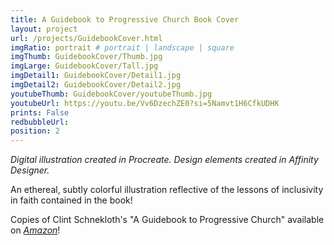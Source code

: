 ```yaml
---
title: A Guidebook to Progressive Church Book Cover
layout: project
url: /projects/GuidebookCover.html
imgRatio: portrait # portrait | landscape | square
imgThumb: GuidebookCover/Thumb.jpg
imgLarge: GuidebookCover/Tall.jpg
imgDetail1: GuidebookCover/Detail1.jpg
imgDetail2: GuidebookCover/Detail2.jpg
youtubeThumb: GuidebookCover/youtubeThumb.jpg
youtubeUrl: https://youtu.be/Vv6DzechZE0?si=5Namvt1H6CfkUDHK
prints: False
redbubbleUrl:
position: 2
---
```


*Digital illustration created in Procreate. Design elements created in Affinity Designer.*

An ethereal, subtly colorful illustration reflective of the lessons of inclusivity in faith contained in the book!

Copies of Clint Schnekloth's "A Guidebook to Progressive Church" available on [*Amazon*](https://www.amazon.com/Guidebook-Progressive-Church-Clint-Schnekloth/dp/0989115828/)!
